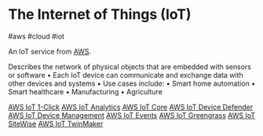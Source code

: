 # The Internet of Things (IoT)
#aws #cloud #iot

An IoT service from [AWS](Cloud%20Computing/AWS/AWS.md).

Describes the network of physical objects that are embedded with sensors or software
• Each IoT device can communicate and exchange data with other devices and systems 
• Use cases include: 
	• Smart home automation 
	• Smart healthcare
	 • Manufacturing 
	 • Agriculture

[AWS IoT 1-Click](Cloud%20Computing/AWS/IoT/AWS%20IoT%201-Click.md)
[AWS IoT Analytics](Cloud%20Computing/AWS/IoT/AWS%20IoT%20Analytics.md)
[AWS IoT Core](Cloud%20Computing/AWS/IoT/AWS%20IoT%20Core.md)
[AWS IoT Device Defender](Cloud%20Computing/AWS/IoT/AWS%20IoT%20Device%20Defender.md)
[AWS IoT Device Management](Cloud%20Computing/AWS/IoT/AWS%20IoT%20Device%20Management.md)
[AWS IoT Events](Cloud%20Computing/AWS/IoT/AWS%20IoT%20Events.md)
[AWS IoT Greengrass](Cloud%20Computing/AWS/IoT/AWS%20IoT%20Greengrass.md)
[AWS IoT SiteWise](Cloud%20Computing/AWS/IoT/AWS%20IoT%20SiteWise.md)
[AWS IoT TwinMaker](Cloud%20Computing/AWS/IoT/AWS%20IoT%20TwinMaker.md)



